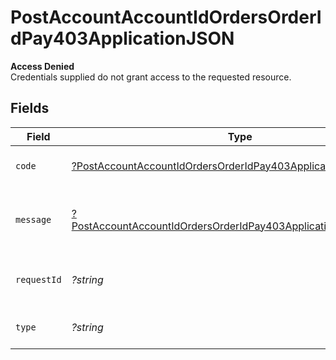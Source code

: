 # PostAccountAccountIdOrdersOrderIdPay403ApplicationJSON

**Access Denied**\
Credentials supplied do not grant access to the requested resource.



## Fields

| Field                                                                                                                                                      | Type                                                                                                                                                       | Required                                                                                                                                                   | Description                                                                                                                                                | Example                                                                                                                                                    |
| ---------------------------------------------------------------------------------------------------------------------------------------------------------- | ---------------------------------------------------------------------------------------------------------------------------------------------------------- | ---------------------------------------------------------------------------------------------------------------------------------------------------------- | ---------------------------------------------------------------------------------------------------------------------------------------------------------- | ---------------------------------------------------------------------------------------------------------------------------------------------------------- |
| `code`                                                                                                                                                     | [?PostAccountAccountIdOrdersOrderIdPay403ApplicationJSONCode](../../models/operations/PostAccountAccountIdOrdersOrderIdPay403ApplicationJSONCode.md)       | :heavy_minus_sign:                                                                                                                                         | Code of the authorization error.                                                                                                                           | payments-forbidden-error                                                                                                                                   |
| `message`                                                                                                                                                  | [?PostAccountAccountIdOrdersOrderIdPay403ApplicationJSONMessage](../../models/operations/PostAccountAccountIdOrdersOrderIdPay403ApplicationJSONMessage.md) | :heavy_minus_sign:                                                                                                                                         | Message explaining the authorization error.                                                                                                                | You do not have permission to access this resource.                                                                                                        |
| `requestId`                                                                                                                                                | *?string*                                                                                                                                                  | :heavy_minus_sign:                                                                                                                                         | Request identifier in UUID format.                                                                                                                         | bcc78633-cd09-4e7d-8f3b-d593fdc1439c                                                                                                                       |
| `type`                                                                                                                                                     | *?string*                                                                                                                                                  | :heavy_minus_sign:                                                                                                                                         | It shows as authorization error.                                                                                                                           | authorization-error                                                                                                                                        |